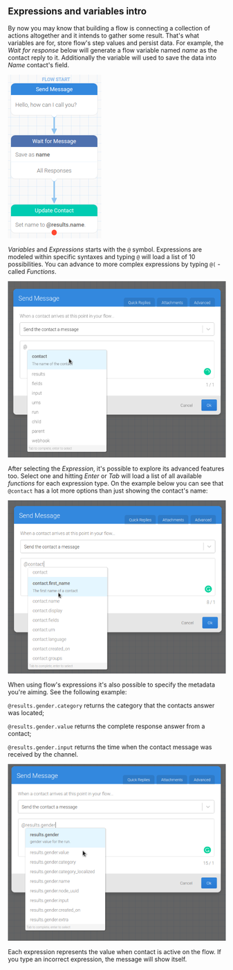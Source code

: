 ## Expressions and variables intro

By now you may know that building a flow is connecting a collection of actions altogether and it intends to gather some result. That's what variables are for, store flow's step values and persist data.
For example, the *Wait for response* below will generate a flow variable named *name* as the contact reply to it. Additionally the variable will used to save the data into *Name* contact's field.

![](/img/expressions/ExpressionIntroSample.png)

*Variables* and *Expressions* starts with the `@` symbol. Expressions are modeled within specific syntaxes and typing `@` will load a list of 10 possibilities. You can advance to more complex expressions by typing `@(` - called *Functions*.

![](/img/expressions/ExpressionIntroList01.png)

After selecting the *Expression*, it's possible to explore its advanced features too. Select one and hitting *Enter* or *Tab* will load a list of all available *functions* for each expression type. On the example below you can see that `@contact` has a lot more options than just showing the contact's name:

![](/img/expressions/ExpressionIntroList02.png)

When using flow's expressions it's also possible to specify the metadata you're aiming. See the following example:

`@results.gender.category` returns the category that the contacts answer was located;

`@results.gender.value` returns the complete response answer from a contact;

`@results.gender.input` returns the time when the contact message was received by the channel.

![](/img/expressions/ExpressionIntroList03.png)

Each expression represents the value when contact is active on the flow. If you type an incorrect expression, the message will show itself.

